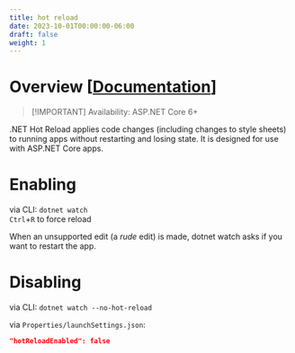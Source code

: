 ```yaml
---
title: hot reload
date: 2023-10-01T00:00:00-06:00
draft: false
weight: 1
---
```


# Overview [[Documentation](https://learn.microsoft.com/en-us/aspnet/core/test/hot-reload?view=aspnetcore-7.0)]  
> [!IMPORTANT] Availability: ASP.NET Core 6+

.NET Hot Reload applies code changes (including changes to style sheets) to running apps without restarting and losing state. It is designed for use with ASP.NET Core apps.

# Enabling
via CLI: `dotnet watch`  
`Ctrl`+`R` to force reload

When an unsupported edit (a *rude* edit) is made, dotnet watch asks if you want to restart the app.

# Disabling
via CLI: `dotnet watch --no-hot-reload`  

via `Properties/launchSettings.json`:
```json
"hotReloadEnabled": false
```